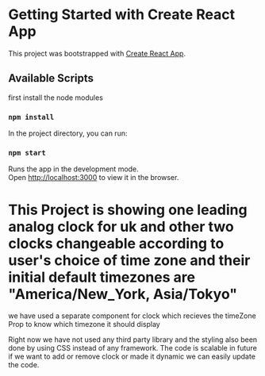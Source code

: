 # Getting Started with Create React App

This project was bootstrapped with [Create React App](https://github.com/facebook/create-react-app).

## Available Scripts

first install the node modules

### `npm install`

In the project directory, you can run:

### `npm start`

Runs the app in the development mode.\
Open [http://localhost:3000](http://localhost:3000) to view it in the browser.

# This Project is showing one leading analog clock for uk and other two clocks changeable according to user's choice of time zone and their initial default timezones are "America/New_York, Asia/Tokyo"

we have used a separate component for clock which recieves the timeZone Prop to know which timezone it should display

Right now we have not used any third party library and the styling also been done by using CSS instead of any framework. The code is scalable in future if we want to add or remove clock or made it dynamic we can easily update the code.
